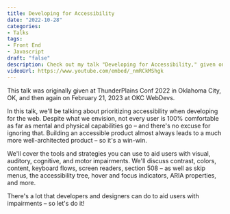 ```yaml
---
title: Developing for Accessibility
date: "2022-10-28"
categories:
- Talks
tags:
- Front End
- Javascript
draft: "false"
description: Check out my talk "Developing for Accessibility," given on 2022-10-28 at ThunderPlains Conf in OKC.
videoUrl: https://www.youtube.com/embed/_nmRCkMShgk
---
```

This talk was originally given at ThunderPlains Conf 2022 in Oklahoma City, OK,
and then again on February 21, 2023 at OKC WebDevs.

In this talk, we'll be talking about prioritizing accessibility when developing
for the web. Despite what we envision, not every user is 100% comfortable as
far as mental and physical capabilities go – and there's no excuse for
ignoring that. Building an accessible product almost always leads to a much
more well-architected product – so it's a win-win.

We'll cover the tools and strategies you can use to aid users with visual,
auditory, cognitive, and motor impairments. We'll discuss contrast, colors,
content, keyboard flows, screen readers, section 508 – as well as skip menus,
the accessibility tree, hover and focus indicators, ARIA properties, and more.

There's a lot that developers and designers can do to aid users with
impairments – so let's do it!
